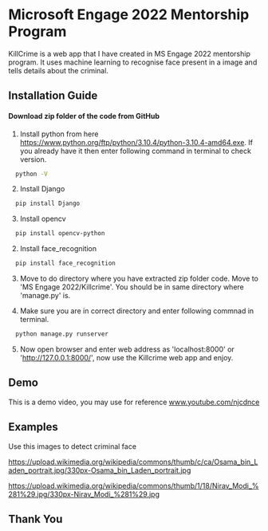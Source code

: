 # Microsoft Engage 2022 Mentorship Program
KillCrime is a web app that I have created in MS Engage 2022 mentorship program. It uses machine learning to recognise face present in a image and tells details about the criminal.



## Installation Guide

#### Download zip folder of the code from GitHub

1. Install python from here https://www.python.org/ftp/python/3.10.4/python-3.10.4-amd64.exe.
If you already have it then enter following command in terminal to check version.

```bash
  python -V
```
2. Install Django

```bash
  pip install Django
```
3. Install opencv

```bash
  pip install opencv-python
```
2. Install face_recognition

```bash
  pip install face_recognition
```
3. Move to do directory where you have extracted zip folder code. Move to 'MS Engage 2022/Killcrime'. You should be in same directory where 'manage.py' is.

4. Make sure you are in correct directory and enter following commnad in terminal.
```bash
  python manage.py runserver
```
5. Now open browser and enter web address as 'localhost:8000' or 'http://127.0.0.1:8000/', now use the Killcrime web app and enjoy.


## Demo
This is a demo video, you may use for reference www.youtube.com/njcdnce


## Examples
Use this images to detect criminal face

https://upload.wikimedia.org/wikipedia/commons/thumb/c/ca/Osama_bin_Laden_portrait.jpg/330px-Osama_bin_Laden_portrait.jpg

https://upload.wikimedia.org/wikipedia/commons/thumb/1/18/Nirav_Modi_%281%29.jpg/330px-Nirav_Modi_%281%29.jpg



## Thank You 
